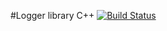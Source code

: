 #Logger library C++
[![Build Status](https://travis-ci.com/himeno61/Logger_lib_cpp.svg?branch=master)](https://travis-ci.com/himeno61/Logger_lib_cpp)
